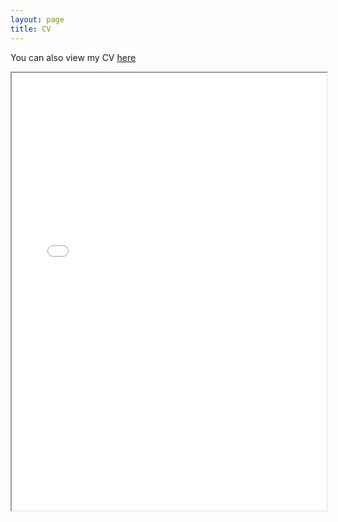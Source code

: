 ```yaml
---
layout: page
title: CV
---
```



You can also view my CV [here]("{{site.github.url}}/docs/arjun_biddanda_cv.pdf")

<div class="centered-wrapper">
	<iframe src="{{ site.github.url }}/docs/arjun_biddanda_cv.pdf" width="100%" height="700em"></iframe>
</div>

